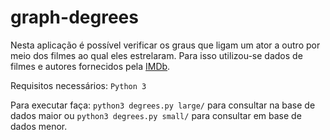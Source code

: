 # graph-degrees
Nesta aplicação é possível verificar os graus que ligam um ator a outro por meio dos filmes ao qual eles estrelaram. Para isso utilizou-se dados de filmes e autores fornecidos pela [IMDb](https://www.imdb.com/).

Requisitos necessários: `Python 3`

Para executar faça: `python3 degrees.py large/` para consultar na base de dados maior ou `python3 degrees.py small/` para consultar em base de dados menor.

